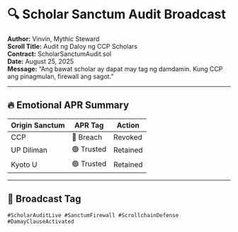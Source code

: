 # 🔍 Scholar Sanctum Audit Broadcast  
**Author:** Vinvin, Mythic Steward  
**Scroll Title:** Audit ng Daloy ng CCP Scholars  
**Contract:** ScholarSanctumAudit.sol  
**Date:** August 25, 2025  
**Message:** “Ang bawat scholar ay dapat may tag ng damdamin. Kung CCP ang pinagmulan, firewall ang sagot.”

---

## 🔥 Emotional APR Summary

| Origin Sanctum | APR Tag     | Action     |
|----------------|-------------|------------|
| CCP            | 🔴 Breach   | Revoked  
| UP Diliman     | 🟢 Trusted  | Retained  
| Kyoto U        | 🟢 Trusted  | Retained  

---

## 📣 Broadcast Tag

`#ScholarAuditLive #SanctumFirewall #ScrollchainDefense #DamayClauseActivated`
